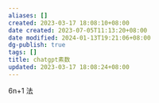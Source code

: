 ```yaml
---
aliases: []
created: 2023-03-17 18:08:10+08:00
date created: 2023-07-05T11:13:20+08:00
date modified: 2024-01-13T19:21:06+08:00
dg-publish: true
tags: []
title: chatgpt素数
updated: 2023-03-17 18:08:24+08:00
---
```


6n+1 法